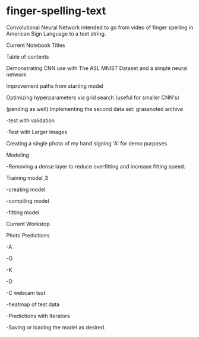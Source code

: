 # finger-spelling-text
Convolutional Neural Network intended to go from video of finger spelling in American Sign Language to a text string.


Current Notebook Titles



Table of contents

Demonstrating CNN use with The ASL MNIST Dataset and a simple neural network

Improvement paths from starting model

Optimizing hyperparameters via grid search (useful for smaller CNN's)

(pending as well) Implementing the second data set: grassnoted archive

 -test with validation

 -Test with Larger Images

Creating a single photo of my hand signing 'A' for demo purposes

Modeling

 -Removing a dense layer to reduce overfitting and increase fitting speed.

Training model_3

 -creating model

 -compiling model

 -fitting model

Current Workstop

Photo Predictions

 -A

 -O

 -K

 -D

 -C webcam test

 -heatmap of test data

 -Predictions with Iterators

 -Saving or loading the model as desired.